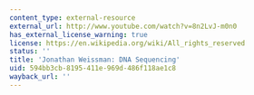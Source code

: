 ```yaml
---
content_type: external-resource
external_url: http://www.youtube.com/watch?v=8n2LvJ-m0n0
has_external_license_warning: true
license: https://en.wikipedia.org/wiki/All_rights_reserved
status: ''
title: 'Jonathan Weissman: DNA Sequencing'
uid: 594bb3cb-8195-411e-969d-486f118ae1c8
wayback_url: ''
---
```

